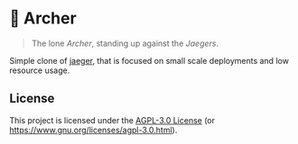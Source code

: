 # 🏹 Archer

> The lone _Archer_, standing up against the _Jaegers_.

Simple clone of [jaeger](https://github.com/jaegertracing/jaeger), that is focused on small scale
deployments and low resource usage.

## License

This project is licensed under the [AGPL-3.0 License](LICENSE) (or
<https://www.gnu.org/licenses/agpl-3.0.html>).
